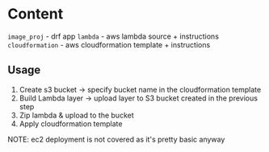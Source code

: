 # Content
`image_proj` - drf app
`lambda` - aws lambda source + instructions
`cloudformation` - aws cloudformation template + instructions

## Usage
1. Create s3 bucket -> specify bucket name in the cloudformation template
1. Build Lambda layer -> upload layer to S3 bucket created in the previous step
1. Zip lambda & upload to the bucket
1. Apply cloudformation template

NOTE: ec2 deployment is not covered as it's pretty basic anyway